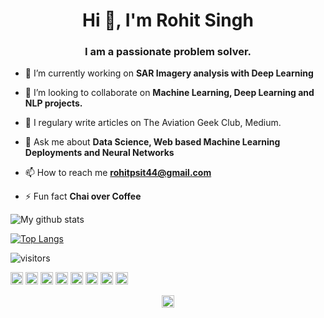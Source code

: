 <h1 align="center">Hi 👋, I'm Rohit Singh</h1>
<h3 align="center">I am a passionate problem solver.</h3>

- 🔭 I’m currently working on **SAR Imagery analysis with Deep Learning**

- 👯 I’m looking to collaborate on **Machine Learning, Deep Learning and NLP projects.**

- 📝 I regulary write articles on The Aviation Geek Club, Medium.

- 💬 Ask me about **Data Science, Web based Machine Learning Deployments and Neural Networks**

- 📫 How to reach me **rohitpsit44@gmail.com**

- ⚡ Fun fact **Chai over Coffee**

![My github stats](https://github-readme-stats.vercel.app/api?username=topgun98&show_icons=true&title_color=fff&icon_color=79ff97&text_color=9f9f9f&bg_color=151515&count_private=true)

[![Top Langs](https://github-readme-stats.vercel.app/api/top-langs/?username=topgun98&theme=dark&layout=compact)](https://github.com/anuraghazra/github-readme-stats)

![visitors](https://profile-counter.glitch.me/topgun98/count.svg)

<p align="left"><img src="https://devicons.github.io/devicon/devicon.git/icons/react/react-original-wordmark.svg" alt="react" width="20" height="20"/> <img src="https://devicons.github.io/devicon/devicon.git/icons/amazonwebservices/amazonwebservices-original-wordmark.svg" alt="aws" width="20" height="20"/> <img src="https://devicons.github.io/devicon/devicon.git/icons/cplusplus/cplusplus-original.svg" alt="cplusplus" width="20" height="20"/> <img src="https://devicons.github.io/devicon/devicon.git/icons/javascript/javascript-original.svg" alt="javascript" width="20" height="20"/> <img src="https://devicons.github.io/devicon/devicon.git/icons/mongodb/mongodb-original-wordmark.svg" alt="mongodb" width="20" height="20"/> <img src="https://devicons.github.io/devicon/devicon.git/icons/postgresql/postgresql-original-wordmark.svg" alt="postgresql" width="20" height="20"/> <img src="https://devicons.github.io/devicon/devicon.git/icons/nodejs/nodejs-original-wordmark.svg" alt="nodejs" width="20" height="20"/> <img src="https://devicons.github.io/devicon/devicon.git/icons/python/python-original-wordmark.svg" alt="python" width="20" height="20"/></p><p align="center">
<a href="https://linkedin.com/in/rohit-singh-b54595111" target="blank"><img align="center" src="https://cdn.jsdelivr.net/npm/simple-icons@3.0.1/icons/linkedin.svg" alt="rohit-singh-b54595111" height="20" width="20" /></a>
</p>
